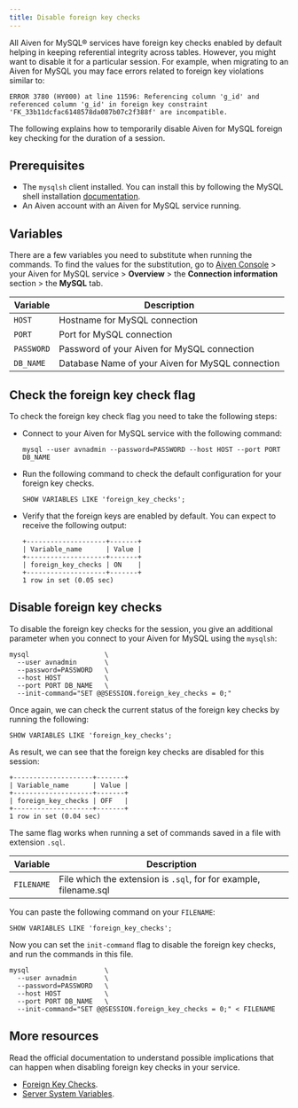 ```yaml
---
title: Disable foreign key checks
---
```


All Aiven for MySQL® services have foreign key checks enabled by default
helping in keeping referential integrity across tables. However, you
might want to disable it for a particular session. For example, when
migrating to an Aiven for MySQL you may face errors related to foreign
key violations similar to:

```
ERROR 3780 (HY000) at line 11596: Referencing column 'g_id' and referenced column 'g_id' in foreign key constraint 'FK_33b11dcfac6148578da087b07c2f388f' are incompatible.
```

The following explains how to temporarily disable Aiven for MySQL
foreign key checking for the duration of a session.

## Prerequisites

-   The `mysqlsh` client installed. You can install this by following
    the MySQL shell installation
    [documentation](https://dev.mysql.com/doc/mysql-shell/8.0/en/mysql-shell-install.html).
-   An Aiven account with an Aiven for MySQL service running.

## Variables

There are a few variables you need to substitute when running the
commands. To find the values for the substitution, go to [Aiven
Console](https://console.aiven.io/) > your Aiven for MySQL service >
**Overview** > the **Connection information** section > the **MySQL**
tab.

| Variable   | Description                                      |
| ---------- | ------------------------------------------------ |
| `HOST`     | Hostname for MySQL connection                    |
| `PORT`     | Port for MySQL connection                        |
| `PASSWORD` | Password of your Aiven for MySQL connection      |
| `DB_NAME`  | Database Name of your Aiven for MySQL connection |

## Check the foreign key check flag

To check the foreign key check flag you need to take the following
steps:

-   Connect to your Aiven for MySQL service with the following command:

    ```shell
    mysql --user avnadmin --password=PASSWORD --host HOST --port PORT DB_NAME
    ```

-   Run the following command to check the default configuration for
    your foreign key checks.

    ```shell
    SHOW VARIABLES LIKE 'foreign_key_checks';
    ```

-   Verify that the foreign keys are enabled by default. You can expect
    to receive the following output:

    ```shell
    +--------------------+-------+
    | Variable_name      | Value |
    +--------------------+-------+
    | foreign_key_checks | ON    |
    +--------------------+-------+
    1 row in set (0.05 sec)
    ```

## Disable foreign key checks

To disable the foreign key checks for the session, you give an
additional parameter when you connect to your Aiven for MySQL using the
`mysqlsh`:

```shell
mysql                   \
  --user avnadmin       \
  --password=PASSWORD   \
  --host HOST           \
  --port PORT DB_NAME   \
  --init-command="SET @@SESSION.foreign_key_checks = 0;"
```

Once again, we can check the current status of the foreign key checks by
running the following:

```shell
SHOW VARIABLES LIKE 'foreign_key_checks';
```

As result, we can see that the foreign key checks are disabled for this
session:

```shell
+--------------------+-------+
| Variable_name      | Value |
+--------------------+-------+
| foreign_key_checks | OFF   |
+--------------------+-------+
1 row in set (0.04 sec)
```

The same flag works when running a set of commands saved in a file with
extension `.sql`.

| Variable   | Description                                               |
| ---------- | --------------------------------------------------------- |
| `FILENAME` | File which the extension is `.sql`, for for example, filename.sql |

You can paste the following command on your `FILENAME`:

```shell
SHOW VARIABLES LIKE 'foreign_key_checks';
```

Now you can set the `init-command` flag to disable the foreign key
checks, and run the commands in this file.

```shell
mysql                   \
  --user avnadmin       \
  --password=PASSWORD   \
  --host HOST           \
  --port PORT DB_NAME   \
  --init-command="SET @@SESSION.foreign_key_checks = 0;" < FILENAME
```

## More resources

Read the official documentation to understand possible implications that
can happen when disabling foreign key checks in your service.

-   [Foreign Key
    Checks](https://dev.mysql.com/doc/refman/8.0/en/create-table-foreign-keys.html#foreign-key-checks).
-   [Server System
    Variables](https://dev.mysql.com/doc/refman/8.0/en/server-system-variables.html#sysvar_foreign_key_checks).
